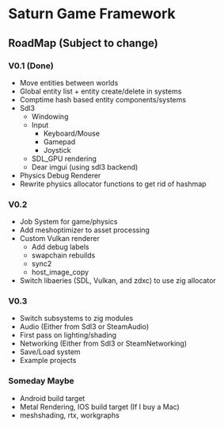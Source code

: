 # Saturn Game Framework

## RoadMap (Subject to change)

### V0.1 (Done)
- Move entities between worlds
- Global entity list + entity create/delete in systems
- Comptime hash based entity components/systems
- Sdl3
	- Windowing
	- Input
		- Keyboard/Mouse
		- Gamepad
		- Joystick
	- SDL_GPU rendering
	- Dear imgui (using sdl3 backend)
- Physics Debug Renderer
- Rewrite physics allocator functions to get rid of hashmap

### V0.2
- Job System for game/physics
- Add meshoptimizer to asset processing
- Custom Vulkan renderer
	- Add debug labels
	- swapchain rebuilds
	- sync2
	- host_image_copy
- Switch libaeries (SDL, Vulkan, and zdxc) to use zig allocator

### V0.3
- Switch subsystems to zig modules
- Audio (Either from Sdl3 or SteamAudio)
- First pass on lighting/shading
- Networking (Either from Sdl3 or SteamNetworking)
- Save/Load system
- Example projects

### Someday Maybe
- Android build target
- Metal Rendering, IOS build target (If I buy a Mac)
- meshshading, rtx, workgraphs
